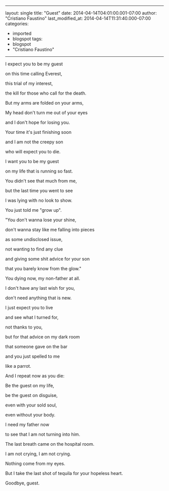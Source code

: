 
---
layout: single
title: "Guest"
date: 2014-04-14T04:01:00.001-07:00
author: "Cristiano Faustino"
last_modified_at: 2014-04-14T11:31:40.000-07:00
categories:
  - imported
  - blogspot
tags:
  - blogspot
  - "Cristiano Faustino"
---

I expect you to be my guest

on this time calling Everest,

this trial of my interest,

the kill for those who call for the death.

But my arms are folded on your arms,

My head don't turn me out of your eyes

and I don't hope for losing you.

Your time it's just finishing soon

and I am not the creepy son

who will expect you to die.

I want you to be my guest

on my life that is running so fast.

You didn't see that much from me,

but the last time you went to see

I was lying with no look to show.

You just told me "grow up".

"You don't wanna lose your shine,

don't wanna stay like me falling into pieces

as some undisclosed issue,

not wanting to find any clue

and giving some shit advice for your son

that you barely know from the glow."

You dying now, my non-father at all.

I don't have any last wish for you,

don't need anything that is new.

I just expect you to live

and see what I turned for,

not thanks to you,

but for that advice on my dark room

that someone gave on the bar

and you just spelled to me

like a parrot.



And I repeat now as you die:

Be the guest on my life,

be the guest on disguise,

even with your sold soul,

even without your body.

I need my father now

to see that I am not turning into him.



The last breath came on the hospital room.

I am not crying, I am not crying.

Nothing come from my eyes.

But I take the last shot of tequila for your hopeless heart.

Goodbye, guest.